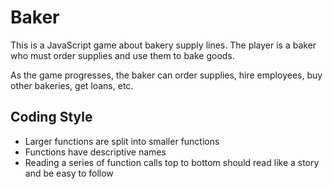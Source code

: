 # Baker

This is a JavaScript game about bakery supply lines. The player is a baker who must order supplies and use them to bake goods.

As the game progresses, the baker can order supplies, hire employees, buy other bakeries, get loans, etc.

## Coding Style

- Larger functions are split into smaller functions
- Functions have descriptive names
- Reading a series of function calls top to bottom should read like a story and be easy to follow
